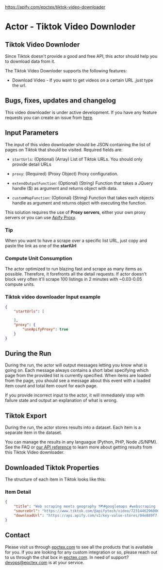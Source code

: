 https://apify.com/epctex/tiktok-video-downloader

# Actor - Tiktok Video Downloder

## Tiktok Video Downloder

Since Tiktok  doesn't provide a good and free API, this actor should help you to download data from it.

The Tiktok Video Downloder supports the following features:

-   Download Video - If you want to get videos on a certain URL ,just type the url.

## Bugs, fixes, updates and changelog

This video downloader is under active development. If you have any feature requests you can create an issue from [here](https://github.com/epctex/tiktok-video-downloader/issues).


## Input Parameters

The input of this video downloader should be JSON containing the list of pages on Tiktok that should be visited. Required fields are:

- `startUrls`: (Optional) (Array) List of Tiktok URLs. You should only provide detail URLs

- `proxy`: (Required) (Proxy Object) Proxy configuration.

- `extendOutputFunction`: (Optional) (String) Function that takes a JQuery handle ($) as argument and returns object with data.

- `customMapFunction`: (Optional) (String) Function that takes each objects handle as argument and returns object with executing the function.

This solution requires the use of **Proxy servers**, either your own proxy servers or you can use [Apify Proxy](https://www.apify.com/docs/proxy).

### Tip

When you want to have a scrape over a specific list URL, just copy and paste the link as one of the **startUrl**

### Compute Unit Consumption

The actor optimized to run blazing fast and scrape as many items as possible. Therefore, it forefronts all the detail requests. If actor doesn't block very often it'll scrape 100 listings in 2 minutes with ~0.03-0.05 compute units.

### Tiktok video downloader Input example

```json
{
    "startUrls": [

    ],
    "proxy": {
        "useApifyProxy": true
    }
}
```

## During the Run

During the run, the actor will output messages letting you know what is going on. Each message always contains a short label specifying which page from the provided list is currently specified.
When items are loaded from the page, you should see a message about this event with a loaded item count and total item count for each page.

If you provide incorrect input to the actor, it will immediately stop with failure state and output an explanation of what is wrong.

## Tiktok Export

During the run, the actor stores results into a dataset. Each item is a separate item in the dataset.

You can manage the results in any languague (Python, PHP, Node JS/NPM). See the FAQ or <a href="https://www.apify.com/docs/api" target="blank">our API reference</a> to learn more about getting results from this Tiktok Video downloader.

## Downloaded Tiktok Properties

The structure of each item in Tiktok looks like this:

### Item Detail

```json
{
	"title": "Web scraping meets geography 🗺️#googlemaps #webscraping #dataextraction #geolocation #coordinates #api #data",
	"sourceUrl": "https://www.tiktok.com/@apifytech/video/7231446296006020379",
	"downloadUrl": "https://api.apify.com/v2/key-value-stores/04e889f7-a2c2-4ed3-ad68-e27c9700e68c/records/7231446296006020379"
}
```

## Contact 
Please visit us through [epctex.com](https://epctex.com) to see all the products that is available for you. If you are looking for any custom integration or so, please reach out to us through the chat box in [epctex.com](https://epctex.com). In need of support? [devops@epctex.com](mailto:devops@epctex.com) is at your service.
